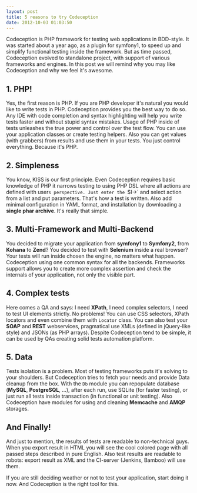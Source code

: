 ```yaml
---
layout: post
title: 5 reasons to try Codeception
date: 2012-10-03 01:03:50
---
```


Codeception is PHP framework for testing web applications in BDD-style. It was started about a year ago, as a plugin for symfony1, to speed up and simplify functional testing inside the framework. But as time passed, Codeception evolved to standalone project, with support of various frameworks and engines. In this post we will remind why you may like Codeception and why we feel it's awesome. 

## 1. PHP!

Yes, the first reason is PHP. If you are PHP developer it's natural you would like to write tests in PHP. Codeception provides you the best way to do so. 
Any IDE with code completion and syntax highlighting will help you write tests faster and without stupid syntax mistakes. Usage of PHP inside of tests unleashes the true power and control over the test flow. You can use your application classes or create testing helpers. Also you can get values (with grabbers) from results and use them in your tests. You just control everything. Because it's PHP. 

## 2. Simpleness

You know, KISS is our first principle. Even Codeception requires basic knowledge of PHP it narrows testing to using PHP DSL where all actions are defined with user`s perspective. Just enter the `$I->` and select action from a list and put parameters. That's how a test is written. Also add minimal configuration in YAML format, and installation by downloading a **single phar archive**. It's really that simple. 

## 3. Multi-Framework and Multi-Backend

You decided to migrate your application from **symfony1** to **Symfony2**, from **Kohana** to **Zend**? You decided to test with **Selenium** inside a real browser? Your tests will run inside chosen the engine, no matters what happen. Codeception using one common syntax for all the backends. Frameworks support allows you to create more complex assertion and check the internals of your application, not only the visible part. 

## 4. Complex tests

Here comes a QA and says: I need **XPath**, I need complex selectors, I need to test UI elements strictly. No problems! You can use CSS selectors, XPath locators and even combine them with `Locator` class. You can also test your **SOAP** and **REST** webservices, pragmatical use XMLs (defined in jQuery-like style) and JSONs (as PHP arrays). Despite Codeception tend to be simple, it can be used by QAs creating solid tests automation platform. 

## 5. Data

Tests isolation is a problem. Most of testing frameworks puts it's solving to your shoulders. But Codeception tries to fetch your needs and provide Data cleanup from the box. With the `Db` module you can repopulate database (**MySQL**, **PostgreSQL**, ...), after each run, use SQLite (for faster testing), or just run all tests inside transaction (in functional or unit testing). Also Codeception have modules for using and cleaning **Memcache** and **AMQP** storages. 

## And Finally!

And just to mention, the results of tests are readable to non-technical guys. When you export result in HTML you will see the cool colored page with all passed steps described in pure English. Also test results are readable to robots: export result as XML and the CI-server (Jenkins, Bamboo) will use them. 

If you are still deciding weather or not to test your application, start doing it now. And Codeception is the right tool for this.
